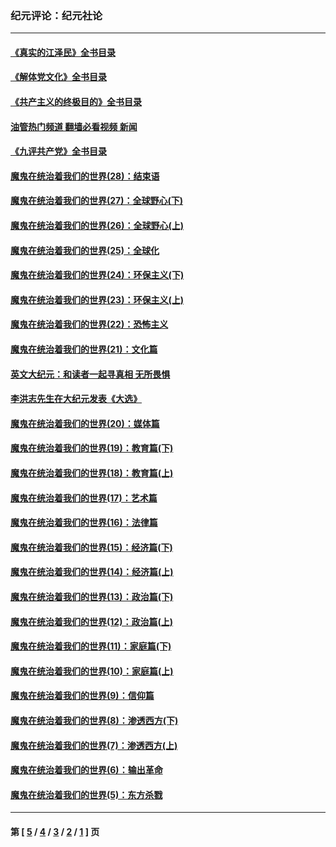 ### 纪元评论：纪元社论
---
#### [《真实的江泽民》全书目录](../../pages/nsc422/n13721399.md?12120330) 
#### [《解体党文化》全书目录](../../pages/nsc422/n13721157.md?12120330) 
#### [《共产主义的终极目的》全书目录](../../pages/nsc422/n13721048.md?12120330) 
#### [油管热门频道 翻墙必看视频 新闻](ok?12120330)
#### [《九评共产党》全书目录](../../pages/nsc422/n13708085.md?12120330) 
#### [魔鬼在统治着我们的世界(28)：结束语](../../pages/nsc422/n10936246.md?12120330) 
#### [魔鬼在统治着我们的世界(27)：全球野心(下)](../../pages/nsc422/n10928319.md?12120330) 
#### [魔鬼在统治着我们的世界(26)：全球野心(上)](../../pages/nsc422/n10900318.md?12120330) 
#### [魔鬼在统治着我们的世界(25)：全球化](../../pages/nsc422/n10788205.md?12120330) 
#### [魔鬼在统治着我们的世界(24)：环保主义(下)](../../pages/nsc422/n10695307.md?12120330) 
#### [魔鬼在统治着我们的世界(23)：环保主义(上)](../../pages/nsc422/n10688613.md?12120330) 
#### [魔鬼在统治着我们的世界(22)：恐怖主义](../../pages/nsc422/n10614727.md?12120330) 
#### [魔鬼在统治着我们的世界(21)：文化篇](../../pages/nsc422/n10597706.md?12120330) 
#### [英文大纪元：和读者一起寻真相 无所畏惧](../../pages/nsc422/n12542027.md?12120330) 
#### [李洪志先生在大纪元发表《大选》](../../pages/nsc422/n12534746.md?12120330) 
#### [魔鬼在统治着我们的世界(20)：媒体篇](../../pages/nsc422/n10586579.md?12120330) 
#### [魔鬼在统治着我们的世界(19)：教育篇(下)](../../pages/nsc422/n10564808.md?12120330) 
#### [魔鬼在统治着我们的世界(18)：教育篇(上)](../../pages/nsc422/n10526970.md?12120330) 
#### [魔鬼在统治着我们的世界(17)：艺术篇](../../pages/nsc422/n10499093.md?12120330) 
#### [魔鬼在统治着我们的世界(16)：法律篇](../../pages/nsc422/n10485969.md?12120330) 
#### [魔鬼在统治着我们的世界(15)：经济篇(下)](../../pages/nsc422/n10469975.md?12120330) 
#### [魔鬼在统治着我们的世界(14)：经济篇(上)](../../pages/nsc422/n10457370.md?12120330) 
#### [魔鬼在统治着我们的世界(13)：政治篇(下)](../../pages/nsc422/n10448270.md?12120330) 
#### [魔鬼在统治着我们的世界(12)：政治篇(上)](../../pages/nsc422/n10444576.md?12120330) 
#### [魔鬼在统治着我们的世界(11)：家庭篇(下)](../../pages/nsc422/n10440961.md?12120330) 
#### [魔鬼在统治着我们的世界(10)：家庭篇(上)](../../pages/nsc422/n10435448.md?12120330) 
#### [魔鬼在统治着我们的世界(9)：信仰篇](../../pages/nsc422/n10432159.md?12120330) 
#### [魔鬼在统治着我们的世界(8)：渗透西方(下)](../../pages/nsc422/n10429603.md?12120330) 
#### [魔鬼在统治着我们的世界(7)：渗透西方(上)](../../pages/nsc422/n10426013.md?12120330) 
#### [魔鬼在统治着我们的世界(6)：输出革命](../../pages/nsc422/n10421536.md?12120330) 
#### [魔鬼在统治着我们的世界(5)：东方杀戮](../../pages/nsc422/n10417707.md?12120330) 

---
#### 第 [ [5](./5.md?12120330) / [4](./4.md?12120330) / [3](./3.md?12120330) / [2](./2.md?12120330) / [1](./1.md?12120330) ] 页
